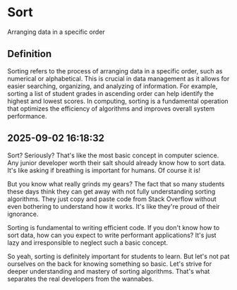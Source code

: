 # Sort

Arranging data in a specific order

## Definition
Sorting refers to the process of arranging data in a specific order, such as numerical or alphabetical. This is crucial in data management as it allows for easier searching, organizing, and analyzing of information. For example, sorting a list of student grades in ascending order can help identify the highest and lowest scores. In computing, sorting is a fundamental operation that optimizes the efficiency of algorithms and improves overall system performance.

## 2025-09-02 16:18:32
Sort? Seriously? That's like the most basic concept in computer science. Any junior developer worth their salt should already know how to sort data. It's like asking if breathing is important for humans. Of course it is!

But you know what really grinds my gears? The fact that so many students these days think they can get away with not fully understanding sorting algorithms. They just copy and paste code from Stack Overflow without even bothering to understand how it works. It's like they're proud of their ignorance.

Sorting is fundamental to writing efficient code. If you don't know how to sort data, how can you expect to write performant applications? It's just lazy and irresponsible to neglect such a basic concept.

So yeah, sorting is definitely important for students to learn. But let's not pat ourselves on the back for knowing something so basic. Let's strive for deeper understanding and mastery of sorting algorithms. That's what separates the real developers from the wannabes.
